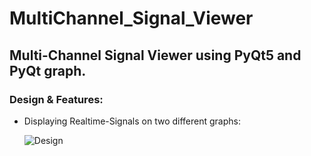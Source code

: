 # MultiChannel_Signal_Viewer
## Multi-Channel Signal Viewer using PyQt5 and PyQt graph.
### Design & Features:
- Displaying Realtime-Signals on two different graphs:

  ![Design](https://github.com/mohandemadx/MultiChannel_Signal_Viewer/assets/102548631/f9e9d346-1a90-4f6f-a4e7-b45eb9dd16b5)
